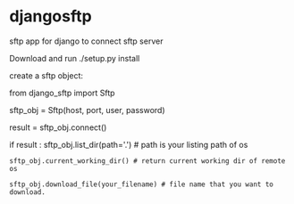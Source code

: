 djangosftp
==========

sftp app for django to connect sftp server

Download and run ./setup.py install

create a sftp object:


from  django_sftp import Sftp

sftp_obj = Sftp(host, port, user, password)

result = sftp_obj.connect()

if result :
    sftp_obj.list_dir(path='.') # path is your listing path of os
    
    sftp_obj.current_working_dir() # return current working dir of remote os
    
    sftp_obj.download_file(your_filename) # file name that you want to download.
    
    
